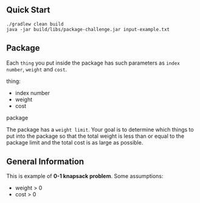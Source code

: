 ## Quick Start

```shell
./gradlew clean build
java -jar build/libs/package-challenge.jar input-example.txt
```

## Package
Each `thing` you put inside the package has such parameters as `index number`, `weight` and `cost`.

thing:
- index number
- weight
- cost

package

The package has a `weight limit`.
Your goal is to determine which things to put into the package so that the
total weight is less than or equal to the package limit and the total cost is as large as possible.


## General Information
This is example of **0-1 knapsack problem**.
Some assumptions:
- weight > 0
- cost > 0

